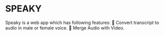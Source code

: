# SPEAKY
Speaky is a web app which has following features:
 Convert transcript to audio in male or female voice.
 Merge Audio with Video.
